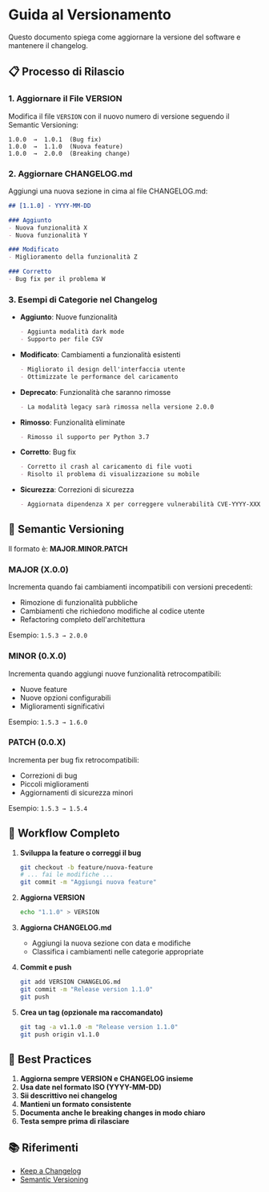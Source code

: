 # Guida al Versionamento

Questo documento spiega come aggiornare la versione del software e mantenere il changelog.

## 📋 Processo di Rilascio

### 1. Aggiornare il File VERSION

Modifica il file `VERSION` con il nuovo numero di versione seguendo il Semantic Versioning:

```
1.0.0  →  1.0.1  (Bug fix)
1.0.0  →  1.1.0  (Nuova feature)
1.0.0  →  2.0.0  (Breaking change)
```

### 2. Aggiornare CHANGELOG.md

Aggiungi una nuova sezione in cima al file CHANGELOG.md:

```markdown
## [1.1.0] - YYYY-MM-DD

### Aggiunto
- Nuova funzionalità X
- Nuova funzionalità Y

### Modificato
- Miglioramento della funzionalità Z

### Corretto
- Bug fix per il problema W
```

### 3. Esempi di Categorie nel Changelog

- **Aggiunto**: Nuove funzionalità
  ```markdown
  - Aggiunta modalità dark mode
  - Supporto per file CSV
  ```

- **Modificato**: Cambiamenti a funzionalità esistenti
  ```markdown
  - Migliorato il design dell'interfaccia utente
  - Ottimizzate le performance del caricamento
  ```

- **Deprecato**: Funzionalità che saranno rimosse
  ```markdown
  - La modalità legacy sarà rimossa nella versione 2.0.0
  ```

- **Rimosso**: Funzionalità eliminate
  ```markdown
  - Rimosso il supporto per Python 3.7
  ```

- **Corretto**: Bug fix
  ```markdown
  - Corretto il crash al caricamento di file vuoti
  - Risolto il problema di visualizzazione su mobile
  ```

- **Sicurezza**: Correzioni di sicurezza
  ```markdown
  - Aggiornata dipendenza X per correggere vulnerabilità CVE-YYYY-XXXXX
  ```

## 🔢 Semantic Versioning

Il formato è: **MAJOR.MINOR.PATCH**

### MAJOR (X.0.0)
Incrementa quando fai cambiamenti incompatibili con versioni precedenti:
- Rimozione di funzionalità pubbliche
- Cambiamenti che richiedono modifiche al codice utente
- Refactoring completo dell'architettura

Esempio: `1.5.3 → 2.0.0`

### MINOR (0.X.0)
Incrementa quando aggiungi nuove funzionalità retrocompatibili:
- Nuove feature
- Nuove opzioni configurabili
- Miglioramenti significativi

Esempio: `1.5.3 → 1.6.0`

### PATCH (0.0.X)
Incrementa per bug fix retrocompatibili:
- Correzioni di bug
- Piccoli miglioramenti
- Aggiornamenti di sicurezza minori

Esempio: `1.5.3 → 1.5.4`

## 📝 Workflow Completo

1. **Sviluppa la feature o correggi il bug**
   ```bash
   git checkout -b feature/nuova-feature
   # ... fai le modifiche ...
   git commit -m "Aggiungi nuova feature"
   ```

2. **Aggiorna VERSION**
   ```bash
   echo "1.1.0" > VERSION
   ```

3. **Aggiorna CHANGELOG.md**
   - Aggiungi la nuova sezione con data e modifiche
   - Classifica i cambiamenti nelle categorie appropriate

4. **Commit e push**
   ```bash
   git add VERSION CHANGELOG.md
   git commit -m "Release version 1.1.0"
   git push
   ```

5. **Crea un tag (opzionale ma raccomandato)**
   ```bash
   git tag -a v1.1.0 -m "Release version 1.1.0"
   git push origin v1.1.0
   ```

## 🎯 Best Practices

1. **Aggiorna sempre VERSION e CHANGELOG insieme**
2. **Usa date nel formato ISO (YYYY-MM-DD)**
3. **Sii descrittivo nei changelog**
4. **Mantieni un formato consistente**
5. **Documenta anche le breaking changes in modo chiaro**
6. **Testa sempre prima di rilasciare**

## 📚 Riferimenti

- [Keep a Changelog](https://keepachangelog.com/it/1.0.0/)
- [Semantic Versioning](https://semver.org/lang/it/)
